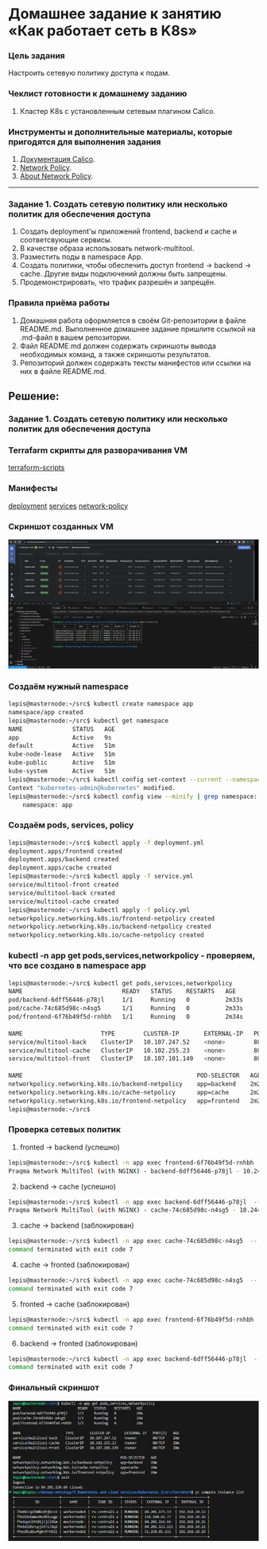 # Домашнее задание к занятию «Как работает сеть в K8s»

### Цель задания

Настроить сетевую политику доступа к подам.

### Чеклист готовности к домашнему заданию

1. Кластер K8s с установленным сетевым плагином Calico.

### Инструменты и дополнительные материалы, которые пригодятся для выполнения задания

1. [Документация Calico](https://www.tigera.io/project-calico/).
2. [Network Policy](https://kubernetes.io/docs/concepts/services-networking/network-policies/).
3. [About Network Policy](https://docs.projectcalico.org/about/about-network-policy).

-----

### Задание 1. Создать сетевую политику или несколько политик для обеспечения доступа

1. Создать deployment'ы приложений frontend, backend и cache и соответсвующие сервисы.
2. В качестве образа использовать network-multitool.
3. Разместить поды в namespace App.
4. Создать политики, чтобы обеспечить доступ frontend -> backend -> cache. Другие виды подключений должны быть запрещены.
5. Продемонстрировать, что трафик разрешён и запрещён.

### Правила приёма работы

1. Домашняя работа оформляется в своём Git-репозитории в файле README.md. Выполненное домашнее задание пришлите ссылкой на .md-файл в вашем репозитории.
2. Файл README.md должен содержать скриншоты вывода необходимых команд, а также скриншоты результатов.
3. Репозиторий должен содержать тексты манифестов или ссылки на них в файле README.md.


## Решение:
### Задание 1. Создать сетевую политику или несколько политик для обеспечения доступа
### Terrafarm скрипты для разворачивания VM  
[terraform-scripts](https://github.com/Lepisok/devops-netology/tree/main/5_Kubernetes%20and%20cloud%20services/kubernetes_3/src/terraform)
### Манифесты
[deployment]()
[services]()
[network-policy]()
### Скриншот созданных VM  
![img_1.png](src/img/img_1.png)  


### Создаём нужный namespace
```bash
lepis@masternode:~/src$ kubectl create namespace app
namespace/app created
lepis@masternode:~/src$ kubectl get namespace
NAME              STATUS   AGE
app               Active   9s
default           Active   51m
kube-node-lease   Active   51m
kube-public       Active   51m
kube-system       Active   51m
lepis@masternode:~/src$ kubectl config set-context --current --namespace=app
Context "kubernetes-admin@kubernetes" modified.
lepis@masternode:~/src$ kubectl config view --minify | grep namespace:
    namespace: app
```

### Создаём pods, services, policy
```bash
lepis@masternode:~/src$ kubectl apply -f deployment.yml 
deployment.apps/frontend created
deployment.apps/backend created
deployment.apps/cache created
lepis@masternode:~/src$ kubectl apply -f service.yml 
service/multitool-front created
service/multitool-back created
service/multitool-cache created
lepis@masternode:~/src$ kubectl apply -f policy.yml 
networkpolicy.networking.k8s.io/frontend-netpolicy created
networkpolicy.networking.k8s.io/backend-netpolicy created
networkpolicy.networking.k8s.io/cache-netpolicy created
```

### kubectl -n app get pods,services,networkpolicy - проверяем, что все создано в namespace app
```bash
lepis@masternode:~/src$ kubectl get pods,services,networkpolicy
NAME                            READY   STATUS    RESTARTS   AGE
pod/backend-6dff56446-p78jl     1/1     Running   0          2m33s
pod/cache-74c685d98c-n4sg5      1/1     Running   0          2m33s
pod/frontend-6f76b49f5d-rnhbh   1/1     Running   0          2m34s

NAME                      TYPE        CLUSTER-IP       EXTERNAL-IP   PORT(S)   AGE
service/multitool-back    ClusterIP   10.107.247.52    <none>        80/TCP    2m29s
service/multitool-cache   ClusterIP   10.102.255.23    <none>        80/TCP    2m29s
service/multitool-front   ClusterIP   10.107.101.149   <none>        80/TCP    2m29s

NAME                                                 POD-SELECTOR   AGE
networkpolicy.networking.k8s.io/backend-netpolicy    app=backend    2m25s
networkpolicy.networking.k8s.io/cache-netpolicy      app=cache      2m25s
networkpolicy.networking.k8s.io/frontend-netpolicy   app=frontend   2m25s
lepis@masternode:~/src$ 
```

### Проверка сетевых политик
1. fronted -> backend (успешно)
```bash
lepis@masternode:~/src$ kubectl -n app exec frontend-6f76b49f5d-rnhbh  -- curl -s http://multitool-back.app.svc.cluster.local  
Praqma Network MultiTool (with NGINX) - backend-6dff56446-p78jl - 10.244.212.1 - HTTP: 80 , HTTPS: 443  
```
2. backend -> cache (успешно)  
``` bash  
lepis@masternode:~/src$ kubectl -n app exec backend-6dff56446-p78jl  -- curl -s http://multitool-cache.app.svc.cluster.local  
Praqma Network MultiTool (with NGINX) - cache-74c685d98c-n4sg5 - 10.244.241.129 - HTTP: 80 , HTTPS: 443  
```  
3. cache -> backend (заблокирован)  
```bash
lepis@masternode:~/src$ kubectl -n app exec cache-74c685d98c-n4sg5  -- curl -s http://multitool-back.app.svc.cluster.local  
command terminated with exit code 7  
```  
4. cache -> fronted (заблокирован)  
```bash
lepis@masternode:~/src$ kubectl -n app exec cache-74c685d98c-n4sg5  -- curl -s http://multitool-front.app.svc.cluster.local  
command terminated with exit code 7  
```
5. fronted -> cache (заблокирован) 
```bash  
lepis@masternode:~/src$ kubectl -n app exec frontend-6f76b49f5d-rnhbh  -- curl -s http://multitool-cache.app.svc.cluster.local  
command terminated with exit code 7  
```  
6. backend -> fronted (заблокирован)
```bash  
lepis@masternode:~/src$ kubectl -n app exec backend-6dff56446-p78jl  -- curl -s http://multitool-front.app.svc.cluster.local  
command terminated with exit code 7  
```

### Финальный скриншот
![img_2.png](src/img/img_2.png) 
